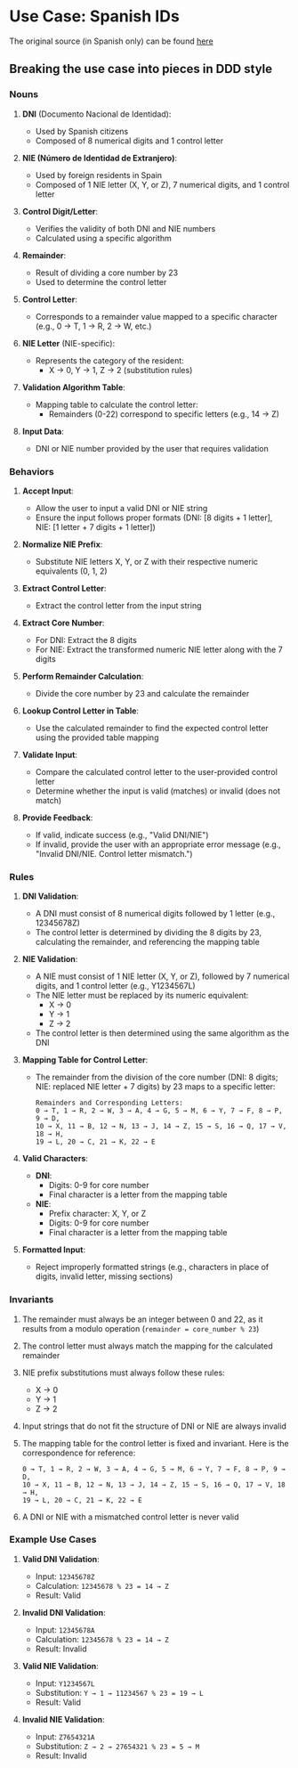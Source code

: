 # Use Case: Spanish IDs

The original source (in Spanish only) can be found [here](https://www.interior.gob.es/opencms/es/servicios-al-ciudadano/tramites-y-gestiones/dni/calculo-del-digito-de-control-del-nif-nie/)

## Breaking the use case into pieces in DDD style

### Nouns

1. **DNI** (Documento Nacional de Identidad):
    - Used by Spanish citizens
    - Composed of 8 numerical digits and 1 control letter

2. **NIE (Número de Identidad de Extranjero)**:
    - Used by foreign residents in Spain
    - Composed of 1 NIE letter (X, Y, or Z), 7 numerical digits, and 1 control letter

3. **Control Digit/Letter**:
    - Verifies the validity of both DNI and NIE numbers
    - Calculated using a specific algorithm

4. **Remainder**:
    - Result of dividing a core number by 23
    - Used to determine the control letter

5. **Control Letter**:
    - Corresponds to a remainder value mapped to a specific character (e.g., 0 → T, 1 → R, 2 → W, etc.)

6. **NIE Letter** (NIE-specific):
    - Represents the category of the resident:
        - X → 0, Y → 1, Z → 2 (substitution rules)

7. **Validation Algorithm Table**:
    - Mapping table to calculate the control letter:
        - Remainders (0-22) correspond to specific letters (e.g., 14 → Z)

8. **Input Data**:
    - DNI or NIE number provided by the user that requires validation

### Behaviors

1. **Accept Input**:
    - Allow the user to input a valid DNI or NIE string
    - Ensure the input follows proper formats (DNI: [8 digits + 1 letter], NIE: [1 letter + 7 digits + 1 letter])

2. **Normalize NIE Prefix**:
    - Substitute NIE letters X, Y, or Z with their respective numeric equivalents (0, 1, 2)

3. **Extract Control Letter**:
    - Extract the control letter from the input string

4. **Extract Core Number**:
    - For DNI: Extract the 8 digits
    - For NIE: Extract the transformed numeric NIE letter along with the 7 digits

5. **Perform Remainder Calculation**:
    - Divide the core number by 23 and calculate the remainder

6. **Lookup Control Letter in Table**:
    - Use the calculated remainder to find the expected control letter using the provided table mapping

7. **Validate Input**:
    - Compare the calculated control letter to the user-provided control letter
    - Determine whether the input is valid (matches) or invalid (does not match)

8. **Provide Feedback**:
    - If valid, indicate success (e.g., "Valid DNI/NIE")
    - If invalid, provide the user with an appropriate error message (e.g., "Invalid DNI/NIE. Control letter mismatch.")

### Rules

1. **DNI Validation**:
    - A DNI must consist of 8 numerical digits followed by 1 letter (e.g., 12345678Z)
    - The control letter is determined by dividing the 8 digits by 23, calculating the remainder, and referencing the mapping table

2. **NIE Validation**:
    - A NIE must consist of 1 NIE letter (X, Y, or Z), followed by 7 numerical digits, and 1 control letter (e.g., Y1234567L)
    - The NIE letter must be replaced by its numeric equivalent:
        - X → 0
        - Y → 1
        - Z → 2
    - The control letter is then determined using the same algorithm as the DNI

3. **Mapping Table for Control Letter**:
    - The remainder from the division of the core number (DNI: 8 digits; NIE: replaced NIE letter  + 7 digits) by 23 maps to a specific letter:
      ```
      Remainders and Corresponding Letters:
      0 → T, 1 → R, 2 → W, 3 → A, 4 → G, 5 → M, 6 → Y, 7 → F, 8 → P, 9 → D,
      10 → X, 11 → B, 12 → N, 13 → J, 14 → Z, 15 → S, 16 → Q, 17 → V, 18 → H,
      19 → L, 20 → C, 21 → K, 22 → E
      ```

4. **Valid Characters**:
    - **DNI**:
        - Digits: 0-9 for core number
        - Final character is a letter from the mapping table
    - **NIE**:
        - Prefix character: X, Y, or Z
        - Digits: 0-9 for core number
        - Final character is a letter from the mapping table

5. **Formatted Input**:
    - Reject improperly formatted strings (e.g., characters in place of digits, invalid letter, missing sections)

### Invariants

1. The remainder must always be an integer between 0 and 22, as it results from a modulo operation (`remainder = core_number % 23`)

2. The control letter must always match the mapping for the calculated remainder

3. NIE prefix substitutions must always follow these rules:
    - X → 0
    - Y → 1
    - Z → 2

4. Input strings that do not fit the structure of DNI or NIE are always invalid

5. The mapping table for the control letter is fixed and invariant. Here is the correspondence for reference:
   ```
   0 → T, 1 → R, 2 → W, 3 → A, 4 → G, 5 → M, 6 → Y, 7 → F, 8 → P, 9 → D,
   10 → X, 11 → B, 12 → N, 13 → J, 14 → Z, 15 → S, 16 → Q, 17 → V, 18 → H,
   19 → L, 20 → C, 21 → K, 22 → E
   ```

6. A DNI or NIE with a mismatched control letter is never valid

### Example Use Cases

1. **Valid DNI Validation**:
    - Input: `12345678Z`
    - Calculation: `12345678 % 23 = 14 → Z`
    - Result: Valid

2. **Invalid DNI Validation**:
    - Input: `12345678A`
    - Calculation: `12345678 % 23 = 14 → Z`
    - Result: Invalid

3. **Valid NIE Validation**:
    - Input: `Y1234567L`
    - Substitution: `Y → 1 → 11234567 % 23 = 19 → L`
    - Result: Valid

4. **Invalid NIE Validation**:
    - Input: `Z7654321A`
    - Substitution: `Z → 2 → 27654321 % 23 = 5 → M`
    - Result: Invalid
